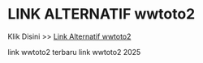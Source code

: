 # LINK ALTERNATIF wwtoto2

Klik Disini >> <a href="https://linksto.pages.dev/">Link Alternatif wwtoto2 </a>

link wwtoto2 terbaru
link wwtoto2 2025